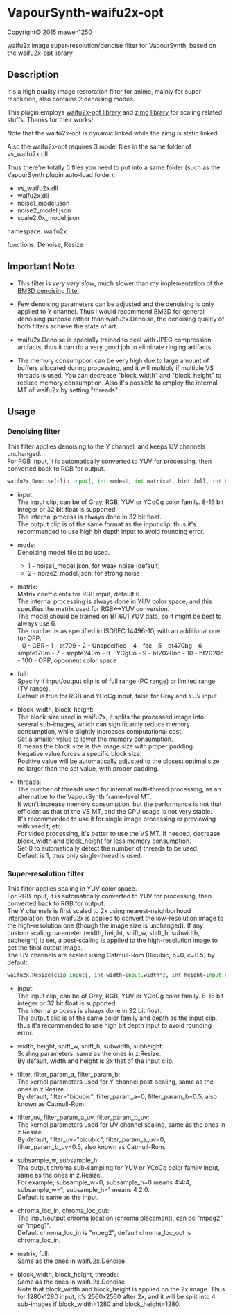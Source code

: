 # VapourSynth-waifu2x-opt

Copyright© 2015 mawen1250

waifu2x image super-resolution/denoise filter for VapourSynth, based on the waifu2x-opt library

## Description

It's a high quality image restoration filter for anime, mainly for super-resolution, also contains 2 denoising modes.

This plugin employs [waifu2x-opt library](https://github.com/logicmachine/waifu2x-opt) and [zimg library](https://github.com/sekrit-twc/zimg) for scaling related stuffs. Thanks for their works!

Note that the waifu2x-opt is dynamic linked while the zimg is static linked.

Also the waifu2x-opt requires 3 model files in the same folder of vs_waifu2x.dll.

Thus there're totally 5 files you need to put into a same folder (such as the VapourSynth plugin auto-load folder):
  - vs_waifu2x.dll
  - waifu2x.dll
  - noise1_model.json
  - noise2_model.json
  - scale2.0x_model.json

namespace: waifu2x

functions: Denoise, Resize

## Important Note

- This filter is *very very slow*, much slower than my implementation of the [BM3D denoising filter](https://github.com/HomeOfVapourSynthEvolution/VapourSynth-BM3D).

- Few denoising parameters can be adjusted and the denoising is only applied to Y channel. Thus I would recommend BM3D for general denoising purpose rather than waifu2x.Denoise, the denoising quality of both filters achieve the state of art.

- waifu2x.Denoise is specially trained to deal with JPEG compression artifacts, thus it can do a very good job to eliminate ringing artifacts.

- The memory consumption can be very high due to large amount of buffers allocated during processing, and it will multiply if multiple VS threads is used. You can decrease "block_width" and "block_height" to reduce memory consumption. Also it's possible to employ the internal MT of waifu2x by setting "threads".

## Usage

### Denoising filter

This filter applies denoising to the Y channel, and keeps UV channels unchanged.<br />
For RGB input, it is automatically converted to YUV for processing, then converted back to RGB for output.

```python
waifu2x.Denoise(clip input[, int mode=1, int matrix=6, bint full, int block_width=1280, int block_height=1280, int threads=1])
```

- input:<br />
    The input clip, can be of Gray, RGB, YUV or YCoCg color family. 8-16 bit integer or 32 bit float is supported.<br />
    The internal process is always done in 32 bit float.<br />
    The output clip is of the same format as the input clip, thus it's recommended to use high bit depth input to avoid rounding error.

- mode:<br />
    Denoising model file to be used.<br />
  - 1 - noise1_model.json, for weak noise (default)
  - 2 - noise2_model.json, for strong noise

- matrix:<br />
    Matrix coefficients for RGB input, default 6.<br />
    The internal processing is always done in YUV color space, and this specifies the matrix used for RGB<->YUV conversion.<br />
    The model should be trained on BT.601 YUV data, so it might be best to always use 6.<br />
    The number is as specified in ISO/IEC 14496-10, with an additional one for OPP.<br />
      - 0 - GBR
      - 1 - bt709
      - 2 - Unspecified
      - 4 - fcc
      - 5 - bt470bg
      - 6 - smpte170m
      - 7 - smpte240m
      - 8 - YCgCo
      - 9 - bt2020nc
      - 10 - bt2020c
      - 100 - OPP, opponent color space

- full:<br />
    Specify if input/output clip is of full range (PC range) or limited range (TV range).<br />
    Default is true for RGB and YCoCg input, false for Gray and YUV input.

- block_width, block_height:<br />
    The block size used in waifu2x, it splits the processed image into several sub-images, which can significantly reduce memory consumption, while slightly increases computational cost.<br />
    Set a smaller value to lower the memory consumption.<br />
    0 means the block size is the image size with proper padding.<br />
    Negative value forces a specific block size.<br />
    Positive value will be automatically adjusted to the closest optimal size no larger than the set value, with proper padding.

- threads:<br />
    The number of threads used for internal multi-thread processing, as an alternative to the VapourSynth frame-level MT.<br />
    It won't increase memory consumption, but the performance is not that efficient as that of the VS MT, and the CPU usage is not very stable.<br />
    It's recommended to use it for single image processing or previewing with vsedit, etc.<br />
    For video processing, it's better to use the VS MT. If needed, decrease block_width and block_height for less memory consumption.<br />
    Set 0 to automatically detect the number of threads to be used.<br />
    Default is 1, thus only single-thread is used.

### Super-resolution filter

This filter applies scaling in YUV color space.<br />
For RGB input, it is automatically converted to YUV for processing, then converted back to RGB for output.<br />
The Y channels is first scaled to 2x using nearest-neighborhood interpolation, then waifu2x is applied to convert the low-resolution image to the high-resolution one (though the image size is unchanged). If any custom scaling parameter (width, height, shift_w, shift_h, subwidth, subheight) is set, a post-scaling is applied to the high-resolution image to get the final output image.<br />
The UV channels are scaled using Catmull-Rom (Bicubic, b=0, c=0.5) by default.

```python
waifu2x.Resize(clip input[, int width=input.width*2, int height=input.height*2, float shift_w=0, float shift_h=0, float subwidth=input.width, float subheight=input.height, string filter="bicubic", float filter_param_a=0, float filter_param_b=0.5, string filter_uv="bicubic", float filter_param_a_uv=0, float filter_param_b_uv=0.5, int subsample_w=input.format.subsampling_w, int subsample_h=input.format.subsampling_h, string chroma_loc_in="mpeg2", string chroma_loc_out=chroma_loc_in, int matrix=6, bint full, int block_width=1280, int block_height=1280, int threads=1])
```

- input:<br />
    The input clip, can be of Gray, RGB, YUV or YCoCg color family. 8-16 bit integer or 32 bit float is supported.<br />
    The internal process is always done in 32 bit float.<br />
    The output clip is of the same color family and depth as the input clip, thus it's recommended to use high bit depth input to avoid rounding error.

- width, height, shift_w, shift_h, subwidth, subheight:<br />
    Scaling parameters, same as the ones in z.Resize.<br />
    By default, width and height is 2x that of the input clip.

- filter, filter_param_a, filter_param_b:<br />
    The kernel parameters used for Y channel post-scaling, same as the ones in z.Resize.<br />
    By default, filter="bicubic", filter_param_a=0, filter_param_b=0.5, also known as Catmull-Rom.

- filter_uv, filter_param_a_uv, filter_param_b_uv:<br />
    The kernel parameters used for UV channel scaling, same as the ones in z.Resize.<br />
    By default, filter_uv="bicubic", filter_param_a_uv=0, filter_param_b_uv=0.5, also known as Catmull-Rom.

- subsample_w, subsample_h:<br />
    The output chroma sub-sampling for YUV or YCoCg color family input, same as the ones in z.Resize.<br />
    For example, subsample_w=0, subsample_h=0 means 4:4:4, subsample_w=1, subsample_h=1 means 4:2:0.<br />
    Default is same as the input.

- chroma_loc_in, chroma_loc_out:<br />
    The input/output chroma location (chroma placement), can be "mpeg2" or "mpeg1".<br />
    Default chroma_loc_in is "mpeg2", default chroma_loc_out is chroma_loc_in.

- matrix, full:<br />
    Same as the ones in waifu2x.Denoise.

- block_width, block_height, threads:<br />
    Same as the ones in waifu2x.Denoise.<br />
    Note that block_width and block_height is applied on the 2x image. Thus for 1280x1280 input, it's 2560x2560 after 2x, and it will be split into 4 sub-images if block_width=1280 and block_height=1280.
